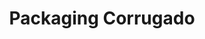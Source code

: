 ---
title: 'Packaging Corrugado'
slug: 'packaging-corrugado'
category: 'packaging'
description: 'Descripción detallada del producto 1.'
keywords: ['producto 1', 'adhesivos']
image: '/img/categorias/mockup.webp'
alt: 'Imagen del producto 1'
navigation: true
type: 'producto'
---